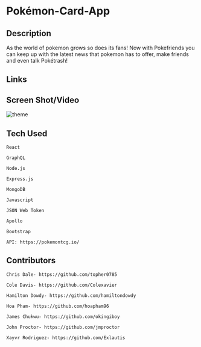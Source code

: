 # Pokémon-Card-App

## Description

As the world of pokemon grows so does its fans! Now with Pokefriends you can keep up with the latest news that pokemon has to offer, make friends and even talk Pokétrash!                         

## Links

## Screen Shot/Video
![theme](https://user-images.githubusercontent.com/91357329/164351925-dfe73904-f69c-4d1e-a57e-b03396dabbc4.png)


## Tech Used

    React

    GraphQL

    Node.js

    Express.js

    MongoDB

    Javascript

    JSON Web Token

    Apollo

    Bootstrap

    API: https://pokemontcg.io/

## Contributors

    Chris Dale- https://github.com/topher0785

    Cole Davis- https://github.com/Colexavier

    Hamilton Dowdy- https://github.com/hamiltondowdy

    Hoa Pham- https://github.com/hoapham96

    James Chukwu- https://github.com/okingiboy

    John Proctor- https://github.com/jmproctor

    Xayvr Rodriguez- https://github.com/Exlautis

